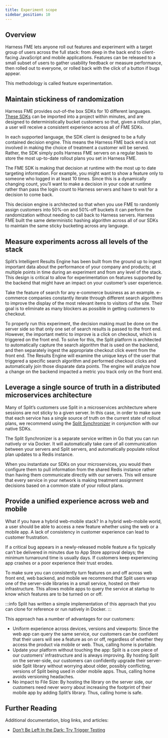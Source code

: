 ```yaml
---
title: Experiment scope
sidebar_position: 10
---
```


## Overview

Harness FME lets anyone roll out features and experiment with a target group of users across the full stack: from deep in the back end to client-facing JavaScript and mobile applications. Features can be released to a small subset of users to gather usability feedback or measure performance, then rolled out to everyone, or rolled back with the click of a button if bugs appear.

This methodology is called feature experimentation.

## Maintain stickiness of randomization

Harness FME provides out-of-the box SDKs for 10 different languages. [These SDKs](/docs/feature-management-experimentation/sdks-and-infrastructure) can be imported into a project within minutes, and are designed to deterministically bucket customers so that, given a rollout plan, a user will receive a consistent experience across all of FME SDKs.

In each supported language, the SDK client is designed to be a fully contained decision engine. This means the Harness FME back end is not involved in making the choice of treatment a customer will be served. Rather, the SDK simply polls Harness FME servers on a regular basis to store the most up-to-date rollout plans you set in Harness FME.

The FME SDK is making that decision at runtime with the most up to date targeting information. For example, you might want to show a feature only to someone who logged in at least 10 times. Since this is a dynamically changing count, you’ll want to make a decision in your code at runtime rather than pass the login count to Harness servers and have to wait for a decision to come back.

This decision engine is architected so that when you use FME to randomly assign customers into 50%-on and 50%-off buckets it can perform the randomization without needing to call back to Harness servers. Harness FME built the same deterministic hashing algorithm across all of our SDKs to maintain the same sticky bucketing across any language.

## Measure experiments across all levels of the stack

Split’s Intelligent Results Engine has been built from the ground up to ingest important data about the performance of your company and products; at multiple points in time during an experiment and from any level of the stack. This design is critical to allow for experimentation on features supported by the backend that might have an impact on your customer’s user experience.

Take the feature of search for any e-commerce business as an example. e-commerce companies constantly iterate through different search algorithms to improve the display of the most relevant items to visitors of the site. Their goal is to eliminate as many blockers as possible in getting customers to checkout.

To properly run this experiment, the decision making must be done on the server side so that only one set of search results is passed to the front end. However, the important metric to improve is a click on checkout, which is triggered on the front end. To solve for this, the Split platform is architected to automatically capture the search algorithm that is used on the backend, and then separately ingest the appropriate checkout click event from the front end. The Results Engine will examine the unique keys of the user that triggered a specific search algorithm and performed checkout clicks and automatically join those disparate data points. The engine will analyze how a change on the backend impacted a metric you track only on the front end.

## Leverage a single source of truth in a distributed microservices architecture

Many of Split’s customers use Split in a microservices architecture where sessions are not sticky to a given server. In this case, in order to make sure that each service has a single source of truth on the current state of rollout plans, we recommend using the [Split Synchronizer](/docs/feature-management-experimentation/sdks-and-infrastructure/optional-infra/split-synchronizer) in conjunction with our native SDKs.

The Split Synchronizer is a separate service written in Go that you can run natively or via Docker. It will automatically take care of all communication between your servers and Split servers, and automatically populate rollout plan updates to a Redis instance.

When you instantiate our SDKs on your microservices, you would then configure them to pull information from the shared Redis instance rather than having them communicate directly with our servers. This will ensure that every service in your network is making treatment assignment decisions based on a common state of your rollout plans.

## Provide a unified experience across web and mobile

What if you have a hybrid web-mobile stack? In a hybrid web-mobile world, a user should be able to access a new feature whether using the web or a mobile app. A lack of consistency in customer experience can lead to customer frustration.

If a critical bug appears in a newly-released mobile feature a fix typically can’t be delivered in minutes due to App Store approval delays; the minimum turnaround time is usually days. If customers keep experiencing app crashes or a poor experience their trust erodes.

To make sure you can consistently turn features on and off across web front end, web backend, and mobile we recommend that Split users wrap one of the server-side libraries in a small service, hosted on their infrastructure. This allows mobile apps to query the service at startup to know which features are to be turned on or off.

:::info
Split has written a simple implementation of this approach that you can clone for reference or run natively in Docker.
:::

This approach has a number of advantages for our customers:

* Uniform experience across devices, versions and viewports: Since the web app can query the same service, our customers can be confident that their users will see a feature as on or off, regardless of whether they access the product via mobile or web. Thus, calling home is portable.
* Update your platform without touching the app: Split is a core piece of our customers’ infrastructure and is always improving. By hosting Split on the server-side, our customers can confidently upgrade their server-side Split library without worrying about older, possibly conflicting, versions of Split being used in older mobile apps. Thus, calling home avoids versioning headaches.
* No impact to File Size: By hosting the library on the server side, our customers need never worry about increasing the footprint of their mobile app by adding Split’s library. Thus, calling home is safe.

## Further Reading

Additional documentation, blog links, and articles:

- [Don’t Be Left In the Dark: Try Trigger Testing](https://www.harness.io/blog/trigger-testing-with-lights-on)